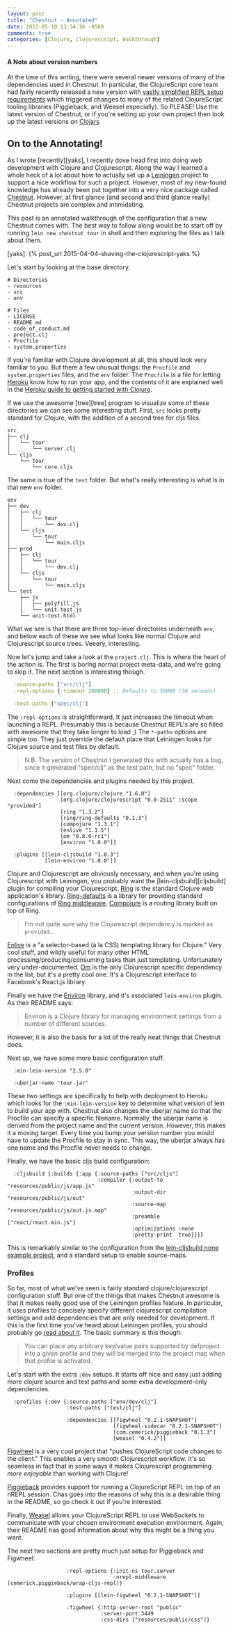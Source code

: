 ```yaml
---
layout: post
title: "Chestnut - Annotated"
date: 2015-05-10 13:34:16 -0500
comments: true
categories: [Clojure, Clojurescript, Walkthrough]
---
```


#### A Note about version numbers

At the time of this writing, there were several newer versions of many
of the dependencies used in Chestnut. In particular, the ClojureScript
core team had fairly recently released a new version with
[vastly simplified REPL setup requirements][cljs-new-repl] which
triggered changes to many of the related ClojureScript tooling
libraries (Piggieback, and Weasel especially). So PLEASE! Use the
latest version of Chestnut, or if you're setting up your own project
then look up the latest versions on [Clojars][clojars]

[cljs-new-repl]: https://github.com/clojure/clojurescript/wiki/Running-REPLs
[clojars]: http://clojars.org/

## On to the Annotating!

As I wrote [recently][yaks], I recently dove head first into doing web
development with Clojure and Clojurescript. Along the way I learned a
whole heck of a lot about how to actually set up a [Leiningen][lein]
project to support a nice workflow for such a project. However, most
of my new-found knowledge has already been put together into a very
nice package called [Chestnut][chestnut]. However, at first glance
(and second and third glance really) Chestnut projects are complex and
intimidating.

[lein]: http://leiningen.org/
[chestnut]: https://github.com/plexus/chestnut

This post is an annotated walkthrough of the configuration that a new
Chestnut comes with. The best way to follow along would be to start
off by running `lein new chestnut tour` in shell and then exploring
the files as I talk about them.

[yaks]: {% post_url 2015-04-04-shaving-the-clojurescript-yaks %}

<!--more-->

Let's start by looking at the base directory.

```
# Directories
- resources
- src
- env

# Files
- LICENSE
- README.md
- code_of_conduct.md
- project.clj
- Procfile
- system.properties
```

If you're familiar with Clojure development at all, this should look
very familiar to you. But there a few unusual things: the `Procfile`
and `system.properties` files, and the `env` folder.  The `Procfile`
is a file for letting [Heroku][hero] know how to run your app, and the
contents of it are explained well in the
[Heroku guide to getting started with Clojure][clj-get-started].

[hero]: https://www.heroku.com/
[clj-get-started]:
https://devcenter.heroku.com/articles/getting-started-with-clojure#define-a-procfile

If we use the awesome [tree][tree] program to visualize some of these
directories we can see some interesting stuff. First, `src` looks
pretty standard for Clojure, with the addition of a second tree for
cljs files.

```
src
├── clj
│   └── tour
│       └── server.clj
└── cljs
    └── tour
        └── core.cljs
```

The same is true of the `test` folder. But what's really interesting
is what is in that new `env` folder.

```
env
├── dev
│   ├── clj
│   │   └── tour
│   │       └── dev.clj
│   └── cljs
│       └── tour
│           └── main.cljs
├── prod
│   ├── clj
│   │   └── tour
│   │       └── dev.clj
│   └── cljs
│       └── tour
│           └── main.cljs
└── test
    ├── js
    │   ├── polyfill.js
    │   └── unit-test.js
    └── unit-test.html
```

What we see is that there are three top-level directories underneath
`env`, and below each of these we see what looks like normal Clojure
and Clojurescript source trees. Veeery, interesting.

Now let's jump and take a look at the `project.clj`. This is where the
heart of the action is. The first is boring normal project meta-data,
and we're going to skip it. The next section is interesting though.

```clojure
  :source-paths ["src/clj"]
  :repl-options {:timeout 200000} ;; Defaults to 30000 (30 seconds)

  :test-paths ["spec/clj"]
```

The `:repl-options` is straightforward. It just increases the timeout
when launching a REPL. Presumably this is because Chestnut REPL's are
so filled with awesome that they take longer to load ;) The `*-paths`
options are simple too.  They just override the default place that
Leiningen looks for Clojure source and test files by default.

> N.B. The version of Chestnut I generated this with actually has a
> bug, since it generated "spec/clj" as the test path, but no "spec"
> folder.

Next come the dependencies and plugins needed by this project.

```
  :dependencies [[org.clojure/clojure "1.6.0"]
                 [org.clojure/clojurescript "0.0-2511" :scope "provided"]
                 [ring "1.3.2"]
                 [ring/ring-defaults "0.1.3"]
                 [compojure "1.3.1"]
                 [enlive "1.1.5"]
                 [om "0.8.0-rc1"]
                 [environ "1.0.0"]]

  :plugins [[lein-cljsbuild "1.0.3"]
            [lein-environ "1.0.0"]]
```

Clojure and Clojurescript are obviously necessary, and when you're
using Clojurescript with Leiningen, you probably want the
[lein-cljsbuild][cljsbuild] plugin for compiling your
Clojurescript. [Ring][ring] is the standard Clojure web application's
library. [Ring-defaults][ring-def] is a library for providing standard
configurations of [Ring middleware][ring-mid].  [Compojure][compojure]
is a routing library built on top of Ring.

> I'm not quite sure why the Clojurescript dependency is marked as
> `provided`...

[ring]: https://github.com/ring-clojure/ring#ring
[ring-def]: https://github.com/ring-clojure/ring-defaults#ring-defaults
[ring-mid]: https://github.com/ring-clojure/ring/wiki/Concepts#middleware
[compojure]: https://github.com/weavejester/compojure#compojure

[Enlive][enlive] is a "a selector-based (à la CSS) templating library
for Clojure." Very cool stuff, and wildly useful for many other HTML
processing/producing/consuming tasks than just templating.
Unfortunately very under-documented. [Om][om] is the only
Clojurescript specific dependency in the list, but it's a pretty cool
one. It's a Clojurescript interface to Facebook's React.js library.

[enlive]: https://github.com/cgrand/enlive#enlive-
[om]: https://github.com/omcljs/om#om

Finally we have the [Environ][environ] library, and it's associated
`lein-environ` plugin. As their README says:

> Environ is a Clojure library for managing environment settings from
> a number of different sources.

[environ]: https://github.com/weavejester/environ#environ

However, it is also the basis for a lot of the really neat things that
Chestnut does.

Next up, we have some more basic configuration stuff.

```
  :min-lein-version "2.5.0"

  :uberjar-name "tour.jar"
```

These two settings are specifically to help with deployment to Heroku
which looks for the `:min-lein-version` key to determine what version
of lein to build your app with. Chestnut also changes the uberjar name
so that the Procfile can specify a specific filename. Normally, the
uberjar name is derived from the project name and the current
version. However, this makes it a moving target.  Every time you bump
your version number you would have to update the Procfile to stay in
sync. This way, the uberjar always has one name and the Procfile never
needs to change.

Finally, we have the basic cljs build configuration:

```
  :cljsbuild {:builds {:app {:source-paths ["src/cljs"]
                             :compiler {:output-to     "resources/public/js/app.js"
                                        :output-dir    "resources/public/js/out"
                                        :source-map    "resources/public/js/out.js.map"
                                        :preamble      ["react/react.min.js"]
                                        :optimizations :none
                                        :pretty-print  true}}}}
```

This is remarkably similar to the configuration from the
[lein-cljsbuild none example project][none-example], and a standard
setup to enable source-maps.

[none-example]: https://github.com/emezeske/lein-cljsbuild/blob/1.0.5/example-projects/none/project.clj

### Profiles

So far, most of what we've seen is fairly standard
clojure/clojurescript configuration stuff. But one of the things that
makes Chestnut awesome is that it makes really good use of the
Leiningen profiles feature. In particular, it uses profiles to
concisely specify different clojurescript compilation settings and add
dependencies that are only needed for development. If this is the
first time you've heard about Leiningen profiles, you should probably
go [read about it][lein-profiles]. The basic summary is this though:

> You can place any arbitrary key/value pairs supported by defproject
> into a given profile and they will be merged into the project map
> when that profile is activated.

[lein-profiles]: https://github.com/technomancy/leiningen/blob/master/doc/PROFILES.md#profiles

Let's start with the extra `:dev` setups. It starts off nice and easy
just adding more clojure source and test paths and some extra
development-only dependencies.

```
  :profiles {:dev {:source-paths ["env/dev/clj"]
                   :test-paths ["test/clj"]

                   :dependencies [[figwheel "0.2.1-SNAPSHOT"]
                                  [figwheel-sidecar "0.2.1-SNAPSHOT"]
                                  [com.cemerick/piggieback "0.1.3"]
                                  [weasel "0.4.2"]]
```

[Figwheel][fig] is a very cool project that "pushes ClojureScript code
changes to the client." This enables a very smooth Clojurescript
workflow. It's so seamless in fact that in some ways it makes
Clojurescript programming *more enjoyable* than working with Clojure!

[fig]: https://github.com/bhauman/lein-figwheel#lein-figwheel

[Piggieback][piggie] provides support for running a ClojureScript REPL
on top of an nREPL session. Chas goes into the reasons of why this is
a desirable thing in the README, so go check it out if you're interested.

[piggie]: https://github.com/cemerick/piggieback#piggieback-

Finally, [Weasel][weasel] allows your ClojureScript REPL to use
WebSockets to communicate with your chosen environment execution
environment. Again, their README has good information about why this
might be a thing you want.

[weasel]: https://github.com/tomjakubowski/weasel#weasel

The next two sections are pretty much just setup for Piggieback and
Figwheel:

```
                   :repl-options {:init-ns tour.server
                                  :nrepl-middleware [cemerick.piggieback/wrap-cljs-repl]}

                   :plugins [[lein-figwheel "0.2.1-SNAPSHOT"]]

                   :figwheel {:http-server-root "public"
                              :server-port 3449
                              :css-dirs ["resources/public/css"]}
```
